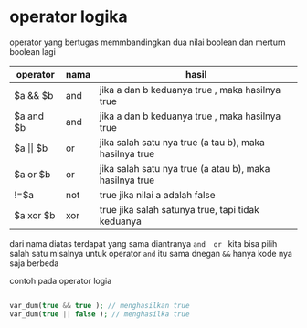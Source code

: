 # operator logika

operator yang bertugas memmbandingkan dua nilai boolean dan merturn boolean lagi



| operator   | nama | hasil                                                   |
| ---------- | ---- | ------------------------------------------------------- |
| $a && $b   | and  | jika a dan b keduanya true , maka hasilnya true         |
| $a and $b  | and  | jika a dan b keduanya true , maka hasilnya true         |
| $a \|\| $b | or   | jika salah satu nya true (a tau b), maka hasilnya true  |
| $a or $b   | or   | jika salah satu nya true (a atau b), maka hasilnya true |
| !=$a       | not  | true jika nilai a adalah false                          |
| $a xor $b  | xor  | true jika salah satunya true, tapi tidak keduanya       |
dari nama diatas terdapat yang sama diantranya `and  or `
kita bisa pilih salah satu misalnya untuk operator `and` itu sama dnegan `&&` hanya kode nya saja berbeda



contoh pada operator logia


```php

var_dum(true && true ); // menghasilkan true
var_dum(true || false ); // menghasilka true
```